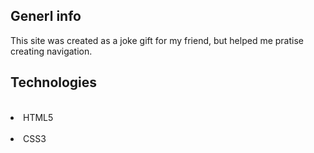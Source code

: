 <h2> Generl info </h2>
This site was created as a joke gift for my friend, but helped me pratise creating navigation.<br>
<h2>Technologies</h2><br>
<li>HTML5 </li><br>
<li>CSS3 </li>
